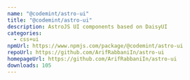 ```yaml
---
name: "@codemint/astro-ui"
title: "@codemint/astro-ui"
description: AstroJS UI components based on DaisyUI
categories:
  - css+ui
npmUrl: https://www.npmjs.com/package/@codemint/astro-ui
repoUrl: https://github.com/ArifRabbaniIn/astro-ui
homepageUrl: https://github.com/ArifRabbaniIn/astro-ui
downloads: 105
---
```

